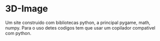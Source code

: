 
# 3D-Image
Um site construido com bibliotecas python, a principal pygame, math, numpy.
Para o uso detes codigos tem que usar um copilador compativel com python.


